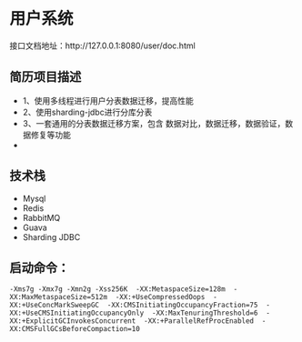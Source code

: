 <h1>用户系统</h1>
接口文档地址：http://127.0.0.1:8080/user/doc.html

## 简历项目描述

- 1、使用多线程进行用户分表数据迁移，提高性能
- 2、使用sharding-jdbc进行分库分表
- 3、一套通用的分表数据迁移方案，包含 数据对比，数据迁移，数据验证，数据修复等功能
-

## 技术栈

- Mysql
- Redis
- RabbitMQ
- Guava
- Sharding JDBC

## 启动命令：

`-Xms7g -Xmx7g -Xmn2g -Xss256K 
-XX:MetaspaceSize=128m 
-XX:MaxMetaspaceSize=512m 
-XX:+UseCompressedOops 
-XX:+UseConcMarkSweepGC 
-XX:CMSInitiatingOccupancyFraction=75 
-XX:+UseCMSInitiatingOccupancyOnly 
-XX:MaxTenuringThreshold=6 
-XX:+ExplicitGCInvokesConcurrent 
-XX:+ParallelRefProcEnabled 
-XX:CMSFullGCsBeforeCompaction=10`